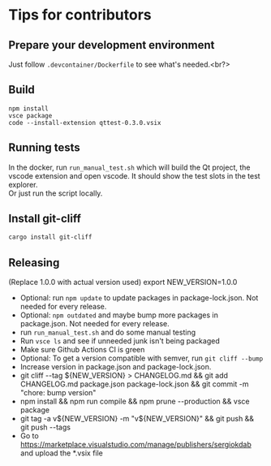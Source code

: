 # Tips for contributors

## Prepare your development environment

Just follow `.devcontainer/Dockerfile` to see what's needed.<br?>

## Build

```
npm install
vsce package
code --install-extension qttest-0.3.0.vsix
```

## Running tests

In the docker, run `run_manual_test.sh` which will build the Qt project, the vscode extension
and open vscode. It should show the test slots in the test explorer.<br>
Or just run the script locally.


## Install git-cliff

```bash
cargo install git-cliff
```

## Releasing

(Replace 1.0.0 with actual version used)
export NEW_VERSION=1.0.0

- Optional: run `npm update` to update packages in package-lock.json. Not needed for every release.
- Optional: `npm outdated` and maybe bump more packages in package.json. Not needed for every release.
- run `run_manual_test.sh` and do some manual testing
- Run `vsce ls` and see if unneeded junk isn't being packaged
- Make sure Github Actions CI is green
- Optional: To get a version compatible with semver, run `git cliff --bump`
- Increase version in package.json and package-lock.json.
- git cliff --tag ${NEW_VERSION} > CHANGELOG.md && git add CHANGELOG.md package.json package-lock.json && git commit -m "chore: bump version"
- npm install && npm run compile && npm prune --production && vsce package
- git tag -a v${NEW_VERSION} -m "v${NEW_VERSION}" && git push && git push --tags
- Go to https://marketplace.visualstudio.com/manage/publishers/sergiokdab and upload the *.vsix file
